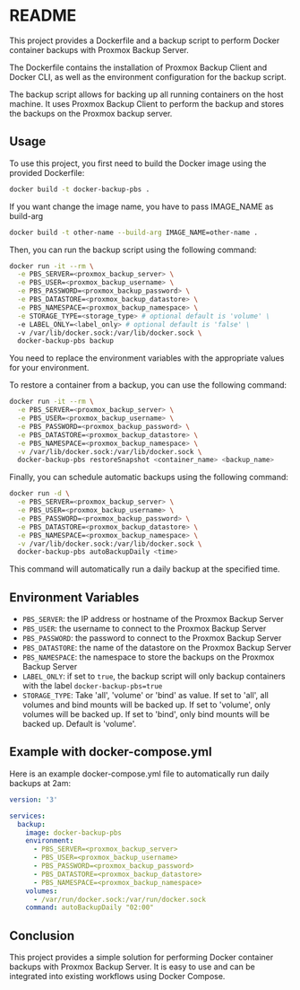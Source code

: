 # README

This project provides a Dockerfile and a backup script to perform Docker container backups with Proxmox Backup Server.

The Dockerfile contains the installation of Proxmox Backup Client and Docker CLI, as well as the environment configuration for the backup script.

The backup script allows for backing up all running containers on the host machine. It uses Proxmox Backup Client to perform the backup and stores the backups on the Proxmox backup server.

## Usage

To use this project, you first need to build the Docker image using the provided Dockerfile:

```bash
docker build -t docker-backup-pbs .
```

If you want change the image name, you have to pass IMAGE_NAME as build-arg

```bash
docker build -t other-name --build-arg IMAGE_NAME=other-name .
```

Then, you can run the backup script using the following command:

```bash
docker run -it --rm \
  -e PBS_SERVER=<proxmox_backup_server> \
  -e PBS_USER=<proxmox_backup_username> \
  -e PBS_PASSWORD=<proxmox_backup_password> \
  -e PBS_DATASTORE=<proxmox_backup_datastore> \
  -e PBS_NAMESPACE=<proxmox_backup_namespace> \
  -e STORAGE_TYPE=<storage_type> # optional default is 'volume' \
  -e LABEL_ONLY=<label_only> # optional default is 'false' \
  -v /var/lib/docker.sock:/var/lib/docker.sock \
  docker-backup-pbs backup
```

You need to replace the environment variables with the appropriate values for your environment.

To restore a container from a backup, you can use the following command:

```bash
docker run -it --rm \
  -e PBS_SERVER=<proxmox_backup_server> \
  -e PBS_USER=<proxmox_backup_username> \
  -e PBS_PASSWORD=<proxmox_backup_password> \
  -e PBS_DATASTORE=<proxmox_backup_datastore> \
  -e PBS_NAMESPACE=<proxmox_backup_namespace> \
  -v /var/lib/docker.sock:/var/lib/docker.sock \
  docker-backup-pbs restoreSnapshot <container_name> <backup_name>
```

Finally, you can schedule automatic backups using the following command:

```bash
docker run -d \
  -e PBS_SERVER=<proxmox_backup_server> \
  -e PBS_USER=<proxmox_backup_username> \
  -e PBS_PASSWORD=<proxmox_backup_password> \
  -e PBS_DATASTORE=<proxmox_backup_datastore> \
  -e PBS_NAMESPACE=<proxmox_backup_namespace> \
  -v /var/lib/docker.sock:/var/lib/docker.sock \
  docker-backup-pbs autoBackupDaily <time>
```

This command will automatically run a daily backup at the specified time.

## Environment Variables

- `PBS_SERVER`: the IP address or hostname of the Proxmox Backup Server
- `PBS_USER`: the username to connect to the Proxmox Backup Server
- `PBS_PASSWORD`: the password to connect to the Proxmox Backup Server
- `PBS_DATASTORE`: the name of the datastore on the Proxmox Backup Server
- `PBS_NAMESPACE`: the namespace to store the backups on the Proxmox Backup Server
- `LABEL_ONLY`: if set to `true`, the backup script will only backup containers with the label `docker-backup-pbs=true`
- `STORAGE_TYPE`: Take 'all', 'volume' or 'bind' as value. If set to 'all', all volumes and bind mounts will be backed up. If set to 'volume', only volumes will be backed up. If set to 'bind', only bind mounts will be backed up. Default is 'volume'.

## Example with docker-compose.yml

Here is an example docker-compose.yml file to automatically run daily backups at 2am:

```yml
version: '3'

services:
  backup:
    image: docker-backup-pbs
    environment:
      - PBS_SERVER=<proxmox_backup_server>
      - PBS_USER=<proxmox_backup_username>
      - PBS_PASSWORD=<proxmox_backup_password>
      - PBS_DATASTORE=<proxmox_backup_datastore>
      - PBS_NAMESPACE=<proxmox_backup_namespace>
    volumes:
      - /var/run/docker.sock:/var/run/docker.sock
    command: autoBackupDaily "02:00"
```

## Conclusion

This project provides a simple solution for performing Docker container backups with Proxmox Backup Server. It is easy to use and can be integrated into existing workflows using Docker Compose.
